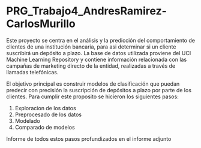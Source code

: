 # PRG_Trabajo4_AndresRamirez-CarlosMurillo
Este proyecto se centra en el análisis y la predicción del comportamiento de clientes de una institución bancaria, para asi determinar si un cliente suscribirá un depósito a plazo. La base de datos utilizada proviene del UCI Machine Learning Repository y contiene información relacionada con las campañas de marketing directo de la entidad, realizadas a través de llamadas telefónicas. 

El objetivo principal es construir modelos de clasificación que puedan predecir con precisión la suscripción de depósitos a plazo por parte de los clientes.
Para cumplir este proposito se hicieron los siguientes pasos:
1. Exploracion de los datos
2. Preprocesado de los datos
3. Modelado
4. Comparado de modelos

Informe de todos estos pasos profundizados en el informe adjunto


